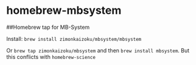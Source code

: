 # homebrew-mbsystem
##Homebrew tap for MB-System

Install:
`brew install zimonkaizoku/mbsystem/mbsystem`

Or `brew tap zimonkaizoku/mbsystem` and then `brew install mbsystem`. But this conflicts with `homebrew-science`
